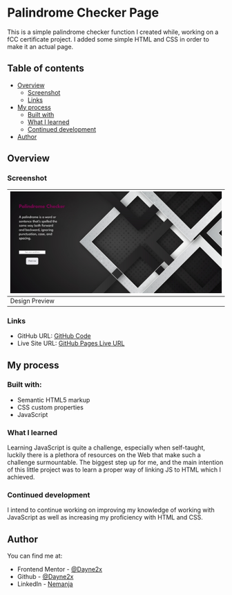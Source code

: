 # Palindrome Checker Page

This is a simple palindrome checker function I created while, working on a fCC certificate project. I added some simple HTML and CSS in order to make it an actual page.

## Table of contents

- [Overview](#overview)
  - [Screenshot](#screenshot)
  - [Links](#links)
- [My process](#my-process)
  - [Built with](#built-with)
  - [What I learned](#what-i-learned)
  - [Continued development](#continued-development)
- [Author](#author)

## Overview

### Screenshot
| ![](./design/preview.png) 
| ------------------------------ |
| Design Preview                |

### Links

- GitHub URL: [GitHub Code](https://github.com/Dayne2x/palindrome-checker-page)
- Live Site URL: [GitHub Pages Live URL](https://dayne2x.github.io/Palindrome-Checker-Page/)

## My process

### Built with:

- Semantic HTML5 markup
- CSS custom properties
- JavaScript


### What I learned

Learning JavaScript is quite a challenge, especially when self-taught, luckily there is a plethora of resources on the Web that make such a challenge surmountable.
The biggest step up for me, and the main intention of this little project was to learn a proper way of linking JS to HTML which I achieved.


### Continued development

I intend to continue working on improving my knowledge of working with JavaScript as well as increasing my proficiency with HTML and CSS.



## Author
You can find me at:

- Frontend Mentor - [@Dayne2x](https://www.frontendmentor.io/profile/Dayne2x)
- Github - [@Dayne2x](https://github.com/Dayne2x)
- LinkedIn - [Nemanja](https://www.linkedin.com/in/nemanjadayne/)


